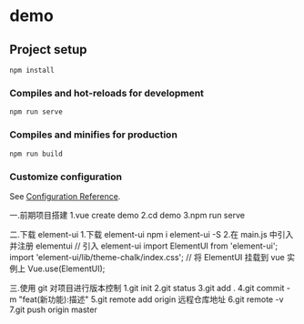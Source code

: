 # demo

## Project setup

```
npm install
```

### Compiles and hot-reloads for development

```
npm run serve
```

### Compiles and minifies for production

```
npm run build
```

### Customize configuration

See [Configuration Reference](https://cli.vuejs.org/config/).

<!-- 项目笔记 -->

一.前期项目搭建
1.vue create demo
2.cd demo
3.npm run serve

二.下载 element-ui 
1.下载 element-ui
npm i element-ui -S 2.在 main.js 中引入并注册 elementui
// 引入 element-ui
import ElementUI from 'element-ui';
import 'element-ui/lib/theme-chalk/index.css';
// 将 ElementUI 挂载到 vue 实例上
Vue.use(ElementUI);

三.使用 git 对项目进行版本控制
1.git init
2.git status
3.git add .
4.git commit -m "feat(新功能):描述"
5.git remote add origin 远程仓库地址
6.git remote -v
7.git push origin master
